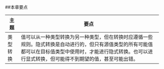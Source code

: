 ##本章要点

| 主题 | 要点 |
|-|-|
| 类型转换 | 值可以从一种类型转换为另一种类型，但在转换时应遵循一些规则。隐式转换是自动进行的，但只有源值类型的所有可能值都可以在目标值类型中使用时，才能进行隐式转换。也可以进行显式转换，但可能得不到期望的值，甚至可能出错。 |
